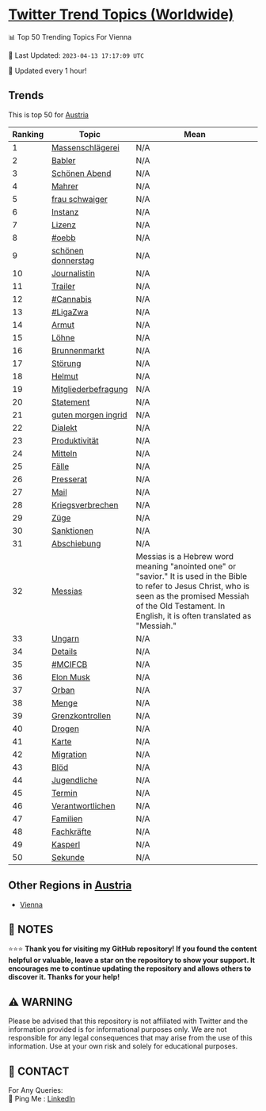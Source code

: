 [Twitter Trend Topics (Worldwide)](https://github.com/ErcinDedeoglu/Twitter-Trend-Topics)
==========


📊 Top 50 Trending Topics For Vienna

📆 Last Updated: `2023-04-13 17:17:09 UTC`

🔧 Updated every 1 hour!


## Trends

This is top 50 for [Austria](</Austria>)

| Ranking | Topic | Mean |
| ------- | ------------ | ------------ |
| 1 | [Massenschlägerei](http://twitter.com/search?q=Massenschl%c3%a4gerei) | N/A |
| 2 | [Babler](http://twitter.com/search?q=Babler) | N/A |
| 3 | [Schönen Abend](http://twitter.com/search?q=Sch%c3%b6nen+Abend) | N/A |
| 4 | [Mahrer](http://twitter.com/search?q=Mahrer) | N/A |
| 5 | [frau schwaiger](http://twitter.com/search?q=frau+schwaiger) | N/A |
| 6 | [Instanz](http://twitter.com/search?q=Instanz) | N/A |
| 7 | [Lizenz](http://twitter.com/search?q=Lizenz) | N/A |
| 8 | [#oebb](http://twitter.com/search?q=%23oebb) | N/A |
| 9 | [schönen donnerstag](http://twitter.com/search?q=sch%c3%b6nen+donnerstag) | N/A |
| 10 | [Journalistin](http://twitter.com/search?q=Journalistin) | N/A |
| 11 | [Trailer](http://twitter.com/search?q=Trailer) | N/A |
| 12 | [#Cannabis](http://twitter.com/search?q=%23Cannabis) | N/A |
| 13 | [#LigaZwa](http://twitter.com/search?q=%23LigaZwa) | N/A |
| 14 | [Armut](http://twitter.com/search?q=Armut) | N/A |
| 15 | [Löhne](http://twitter.com/search?q=L%c3%b6hne) | N/A |
| 16 | [Brunnenmarkt](http://twitter.com/search?q=Brunnenmarkt) | N/A |
| 17 | [Störung](http://twitter.com/search?q=St%c3%b6rung) | N/A |
| 18 | [Helmut](http://twitter.com/search?q=Helmut) | N/A |
| 19 | [Mitgliederbefragung](http://twitter.com/search?q=Mitgliederbefragung) | N/A |
| 20 | [Statement](http://twitter.com/search?q=Statement) | N/A |
| 21 | [guten morgen ingrid](http://twitter.com/search?q=guten+morgen+ingrid) | N/A |
| 22 | [Dialekt](http://twitter.com/search?q=Dialekt) | N/A |
| 23 | [Produktivität](http://twitter.com/search?q=Produktivit%c3%a4t) | N/A |
| 24 | [Mitteln](http://twitter.com/search?q=Mitteln) | N/A |
| 25 | [Fälle](http://twitter.com/search?q=F%c3%a4lle) | N/A |
| 26 | [Presserat](http://twitter.com/search?q=Presserat) | N/A |
| 27 | [Mail](http://twitter.com/search?q=Mail) | N/A |
| 28 | [Kriegsverbrechen](http://twitter.com/search?q=Kriegsverbrechen) | N/A |
| 29 | [Züge](http://twitter.com/search?q=Z%c3%bcge) | N/A |
| 30 | [Sanktionen](http://twitter.com/search?q=Sanktionen) | N/A |
| 31 | [Abschiebung](http://twitter.com/search?q=Abschiebung) | N/A |
| 32 | [Messias](http://twitter.com/search?q=Messias) | Messias is a Hebrew word meaning "anointed one" or "savior." It is used in the Bible to refer to Jesus Christ, who is seen as the promised Messiah of the Old Testament. In English, it is often translated as "Messiah." |
| 33 | [Ungarn](http://twitter.com/search?q=Ungarn) | N/A |
| 34 | [Details](http://twitter.com/search?q=Details) | N/A |
| 35 | [#MCIFCB](http://twitter.com/search?q=%23MCIFCB) | N/A |
| 36 | [Elon Musk](http://twitter.com/search?q=Elon+Musk) | N/A |
| 37 | [Orban](http://twitter.com/search?q=Orban) | N/A |
| 38 | [Menge](http://twitter.com/search?q=Menge) | N/A |
| 39 | [Grenzkontrollen](http://twitter.com/search?q=Grenzkontrollen) | N/A |
| 40 | [Drogen](http://twitter.com/search?q=Drogen) | N/A |
| 41 | [Karte](http://twitter.com/search?q=Karte) | N/A |
| 42 | [Migration](http://twitter.com/search?q=Migration) | N/A |
| 43 | [Blöd](http://twitter.com/search?q=Bl%c3%b6d) | N/A |
| 44 | [Jugendliche](http://twitter.com/search?q=Jugendliche) | N/A |
| 45 | [Termin](http://twitter.com/search?q=Termin) | N/A |
| 46 | [Verantwortlichen](http://twitter.com/search?q=Verantwortlichen) | N/A |
| 47 | [Familien](http://twitter.com/search?q=Familien) | N/A |
| 48 | [Fachkräfte](http://twitter.com/search?q=Fachkr%c3%a4fte) | N/A |
| 49 | [Kasperl](http://twitter.com/search?q=Kasperl) | N/A |
| 50 | [Sekunde](http://twitter.com/search?q=Sekunde) | N/A |



## Other Regions in [Austria](</Austria>)

* [Vienna](</Austria/Vienna.md>)



## 📝 NOTES

⭐⭐⭐ **Thank you for visiting my GitHub repository! If you found the content helpful or valuable, leave a star on the repository to show your support. It encourages me to continue updating the repository and allows others to discover it. Thanks for your help!**


## ⚠️ WARNING

Please be advised that this repository is not affiliated with Twitter and the information provided is for informational purposes only. We are not responsible for any legal consequences that may arise from the use of this information. Use at your own risk and solely for educational purposes.


## 📨 CONTACT

 For Any Queries:  
            🏓 Ping Me : [LinkedIn](https://www.linkedin.com/in/ercindedeoglu/)
